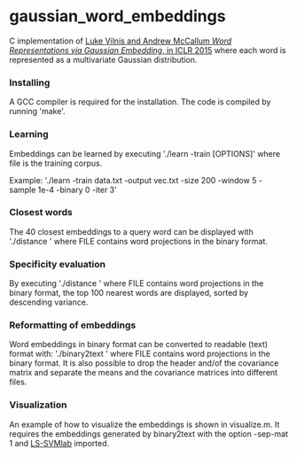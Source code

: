 # gaussian_word_embeddings

C implementation of [Luke Vilnis and Andrew McCallum
<i>Word Representations via Gaussian Embedding</i>, in ICLR 2015](http://arxiv.org/abs/1412.6623)
where each word is represented as a multivariate Gaussian distribution.

### Installing
A GCC compiler is required for the installation. The code is compiled by running 'make'.

### Learning 
Embeddings can be learned by executing
'./learn -train <FILE> [OPTIONS]'
where file is the training corpus. 

Example:
'./learn -train data.txt -output vec.txt -size 200 -window 5 -sample 1e-4 -binary 0 -iter 3'

### Closest words
The 40 closest embeddings to a query word can be displayed with
'./distance <FILE>'
where FILE contains word projections in the binary format.

### Specificity evaluation
By executing
'./distance <FILE>'
where FILE contains word projections in the binary format, the top 100 nearest words are displayed, sorted by descending variance.

### Reformatting of embeddings
Word embeddings in binary format can be converted to readable (text) format with:
'./binary2text <FILE>'
where FILE contains word projections in the binary format. It is also possible to drop the header and/of the covariance matrix and separate the means and the covariance matrices into different files.

### Visualization
An example of how to visualize the embeddings is shown in visualize.m. It requires the embeddings generated by binary2text with the option -sep-mat 1 and [LS-SVMlab](http://www.esat.kuleuven.be/sista/lssvmlab/) imported.
